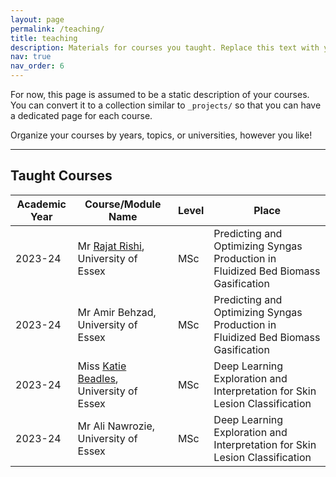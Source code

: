 ```yaml
---
layout: page
permalink: /teaching/
title: teaching
description: Materials for courses you taught. Replace this text with your description.
nav: true
nav_order: 6
---
```


For now, this page is assumed to be a static description of your courses. You can convert it to a collection similar to `_projects/` so that you can have a dedicated page for each course.

Organize your courses by years, topics, or universities, however you like!

*** 
## Taught Courses

| Academic Year | Course/Module Name | Level | Place |
|-------|--------------------|---------|------------------|
| 2023-24|Mr [Rajat Rishi](https://www.linkedin.com/in/rajat-rishi-495980a6/), University of Essex| MSc| Predicting and Optimizing Syngas Production in Fluidized Bed Biomass Gasification|
| 2023-24|Mr Amir Behzad, University of Essex| MSc|Predicting and Optimizing Syngas Production in Fluidized Bed Biomass Gasification|
| 2023-24|Miss [Katie Beadles](https://www.linkedin.com/in/katie-beadles-93605a1b0/), University of Essex| MSc|Deep Learning Exploration and Interpretation for Skin Lesion Classification|
| 2023-24|Mr Ali Nawrozie, University of Essex| MSc|Deep Learning Exploration and Interpretation for Skin Lesion Classification|
